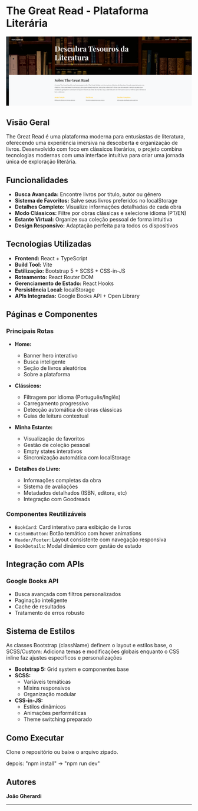 # The Great Read - Plataforma Literária

![Screenshot da Aplicação](/src/assets/screenshot.png)

## Visão Geral

The Great Read é uma plataforma moderna para entusiastas de literatura, oferecendo uma experiência imersiva na descoberta e organização de livros. Desenvolvido com foco em clássicos literários, o projeto combina tecnologias modernas com uma interface intuitiva para criar uma jornada única de exploração literária.

## Funcionalidades

- **Busca Avançada:** Encontre livros por título, autor ou gênero
- **Sistema de Favoritos:** Salve seus livros preferidos no localStorage
- **Detalhes Completo:** Visualize informações detalhadas de cada obra
- **Modo Clássicos:** Filtre por obras clássicas e selecione idioma (PT/EN)
- **Estante Virtual:** Organize sua coleção pessoal de forma intuitiva
- **Design Responsivo:** Adaptação perfeita para todos os dispositivos

## Tecnologias Utilizadas

- **Frontend:** React + TypeScript
- **Build Tool:** Vite
- **Estilização:** Bootstrap 5 + SCSS + CSS-in-JS
- **Roteamento:** React Router DOM
- **Gerenciamento de Estado:** React Hooks
- **Persistência Local:** localStorage
- **APIs Integradas:** Google Books API + Open Library

## Páginas e Componentes

### Principais Rotas

- **Home:**

  - Banner hero interativo
  - Busca inteligente
  - Seção de livros aleatórios
  - Sobre a plataforma

- **Clássicos:**

  - Filtragem por idioma (Português/Inglês)
  - Carregamento progressivo
  - Detecção automática de obras clássicas
  - Guias de leitura contextual

- **Minha Estante:**

  - Visualização de favoritos
  - Gestão de coleção pessoal
  - Empty states interativos
  - Sincronização automática com localStorage

- **Detalhes do Livro:**
  - Informações completas da obra
  - Sistema de avaliações
  - Metadados detalhados (ISBN, editora, etc)
  - Integração com Goodreads

### Componentes Reutilizáveis

- `BookCard`: Card interativo para exibição de livros
- `CustomButton`: Botão temático com hover animations
- `Header/Footer`: Layout consistente com navegação responsiva
- `BookDetails`: Modal dinâmico com gestão de estado

## Integração com APIs

### Google Books API

- Busca avançada com filtros personalizados
- Paginação inteligente
- Cache de resultados
- Tratamento de erros robusto

## Sistema de Estilos

As classes Bootstrap (className) definem o layout e estilos base, o SCSS/Custom: Adiciona temas e modificações globais enquanto o CSS inline faz ajustes específicos e personalizações

- **Bootstrap 5:** Grid system e componentes base
- **SCSS:**
  - Variáveis temáticas
  - Mixins responsivos
  - Organização modular
- **CSS-in-JS:**
  - Estilos dinâmicos
  - Animações performáticas
  - Theme switching preparado

## Como Executar

Clone o repositório ou baixe o arquivo zipado.

depois: "npm install" -> "npm run dev"

## Autores

**João Gherardi**

---
